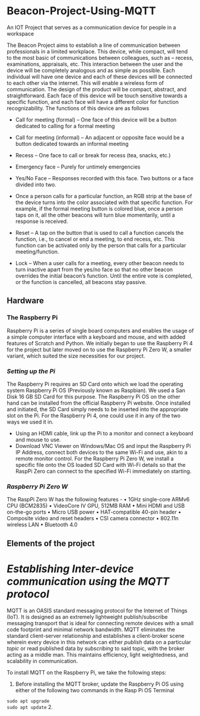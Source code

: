# Beacon-Project-Using-MQTT
An IOT Project that serves as a communication device for people in a workspace

The Beacon Project aims to establish a line of communication between professionals in a limited workplace. This device, while compact, will tend to the most basic of communications between colleagues, such as – recess, examinations, appraisals, etc. This interaction between the user and the device will be completely analogous and as simple as possible. Each individual will have one device and each of these devices will be connected to each other via the internet. This will enable a wireless form of communication. The design of the product will be compact, abstract, and straightforward. Each face of this device will be touch sensitive towards a specific function, and each face will have a different color for function recognizability. The functions of this device are as follows

-	Call for meeting (formal) – One face of this device will be a button dedicated to calling for a formal meeting

-	Call for meeting (informal) – An adjacent or opposite face would be a button dedicated towards an informal meeting

- Recess – One face to call or break for recess (tea, snacks, etc.)

-	Emergency face – Purely for untimely emergencies

-	Yes/No Face – Responses recorded with this face. Two buttons or a face divided into two. 

- Once a person calls for a particular function, an RGB strip at the base of the device turns into the color associated with that specific function. For example, if the formal meeting button is colored blue, once a person taps on it, all the other beacons will turn blue momentarily, until a response is received. 

- Reset – A tap on the button that is used to call a function cancels the function, i.e., to cancel or end a meeting, to end recess, etc. This function can be activated only by the person that calls for a particular meeting/function.

-	Lock – When a user calls for a meeting, every other beacon needs to turn inactive apart from the yes/no face so that no other beacon overrides the initial beacon’s function. Until the entire vote is completed, or the function is cancelled, all beacons stay passive.

## **Hardware**

### The Raspberry Pi
Raspberry Pi is a series of single board computers and enables the usage of a simple computer interface with a keyboard and mouse, and with added features of Scratch and Python. We initially began to use the Raspberry Pi 4 for the project but later moved on to use the Raspberry Pi Zero W, a smaller variant, which suited the size necessities for our project.

### _Setting up the Pi_
The Raspberry Pi requires an SD Card onto which we load the operating system Raspberry Pi OS (Previously known as Raspbian). We used a San Disk 16 GB SD Card for this purpose. The Raspberry Pi OS on the other hand can be installed from the official Raspberry Pi website. 
Once installed and initiated, the SD Card simply needs to be inserted into the appropriate slot on the Pi. 
For the Raspberry Pi 4, one could use it in any of the two ways we used it in.
- Using an HDMI cable, link up the Pi to a monitor and connect a keyboard and mouse to use.
- Download VNC Viewer on Windows/Mac OS and input the Raspberry Pi IP Address, connect both devices to the same Wi-Fi and use, akin to a remote monitor control.
For the Raspberry Pi Zero W, we install a specific file onto the OS loaded SD Card with Wi-Fi details so that the RaspPi Zero can connect to the specified Wi-Fi immediately on starting.

### _Raspberry Pi Zero W_

The RaspPi Zero W has the following features -
•	1GHz single-core ARMv6 CPU (BCM2835)
•	VideoCore IV GPU, 512MB RAM
•	Mini HDMI and USB on-the-go ports
•	Micro USB power
•	HAT-compatible 40-pin header
•	Composite video and reset headers
•	CSI camera connector
•	802.11n wireless LAN
•	Bluetooth 4.0

## Elements of the project ##

# _Establishing Inter-device communication using the MQTT protocol_ #

MQTT is an OASIS standard messaging protocol for the Internet of Things (IoT). It is designed as an extremely lightweight publish/subscribe messaging transport that is ideal for connecting remote devices with a small code footprint and minimal network bandwidth. 
MQTT eliminates the standard client-server relationship and establishes a client-broker scene wherein every device in this network can either _publish_ data on a particular _topic_ or read published data by _subscribing_ to said topic, with the broker acting as a middle man. This maintains efficiency, light weightedness, and scalability in communication.

To install MQTT on the Raspberry Pi, we take the following steps:
 1. Before installing the MQTT broker, update the Raspberry Pi OS using either of the following two commands in the Rasp Pi OS Terminal

`` sudo apt upgrade `` <br>
`` sudo apt update ``
 2.  


